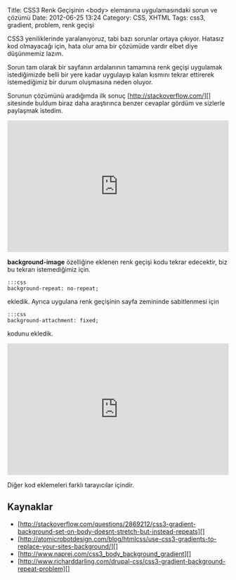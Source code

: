 Title: CSS3 Renk Geçişinin &lt;body&gt; elemanına uygulamasındaki sorun ve çözümü
Date: 2012-06-25 13:24
Category: CSS, XHTML
Tags: css3, gradient, problem, renk geçişi

CSS3 yeniliklerinde yaralanıyoruz, tabi bazı sorunlar ortaya çıkıyor.
Hatasız kod olmayacağı için, hata olur ama bir çözümüde vardır elbet
diye düşünmemiz lazım.

Sorun tam olarak bir sayfanın ardalanının tamamına renk geçişi uygulamak
istediğimizde belli bir yere kadar uygulayıp kalan kısmını tekrar
ettirerek istemediğimiz bir durum oluşmasına neden oluyor.

Sorunun çözümünü aradığımda ilk sonuç [http://stackoverflow.com/][]
sitesinde buldum biraz daha araştırınca benzer cevaplar gördüm ve
sizlerle paylaşmak istedim.

<iframe style="width: 100%; height: 300px" src="http://jsfiddle.net/fatihhayri/VUcqt/1/embedded/result,css,html" allowfullscreen="allowfullscreen" frameborder="0"></iframe>

**background-image** özelliğine eklenen renk geçişi kodu tekrar
edecektir, biz bu tekrarı istemediğimiz için.

	:::css 
	background-repeat: no-repeat;

ekledik. Ayrıca uygulana renk geçişinin sayfa zemininde sabitlenmesi
için

	:::css 
	background-attachment: fixed;

kodunu ekledik.

<iframe style="width: 100%; height: 300px" src="http://jsfiddle.net/fatihhayri/KAg2U/2/embedded/result,css,html" allowfullscreen="allowfullscreen" frameborder="0"></iframe>

Diğer kod eklemeleri farklı tarayıcılar içindir.

## Kaynaklar

-   [http://stackoverflow.com/questions/2869212/css3-gradient-background-set-on-body-doesnt-stretch-but-instead-repeats][]
-   [http://atomicrobotdesign.com/blog/htmlcss/use-css3-gradients-to-replace-your-sites-background/][]
-   [http://www.naprej.com/css3_body_background_gradient][]
-   [http://www.richarddarling.com/drupal-css/css3-gradient-background-repeat-problem][]

  [http://stackoverflow.com/]: http://stackoverflow.com/
  [http://stackoverflow.com/questions/2869212/css3-gradient-background-set-on-body-doesnt-stretch-but-instead-repeats]: http://stackoverflow.com/questions/2869212/css3-gradient-background-set-on-body-doesnt-stretch-but-instead-repeats
  [http://atomicrobotdesign.com/blog/htmlcss/use-css3-gradients-to-replace-your-sites-background/]: http://atomicrobotdesign.com/blog/htmlcss/use-css3-gradients-to-replace-your-sites-background/
  [http://www.naprej.com/css3_body_background_gradient]: http://www.naprej.com/css3_body_background_gradient
  [http://www.richarddarling.com/drupal-css/css3-gradient-background-repeat-problem]: http://www.richarddarling.com/drupal-css/css3-gradient-background-repeat-problem
